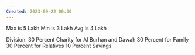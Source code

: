 ```yaml
---
Created: 2023-09-22 00:30
---
```

Max is 5 Lakh
Min is 3 Lakh
Avg is 4 Lakh

Division:
30 Percent Charity for Al Burhan and Dawah
30 Percent for Family
30 Percent for Relatives
10 Percent Savings
